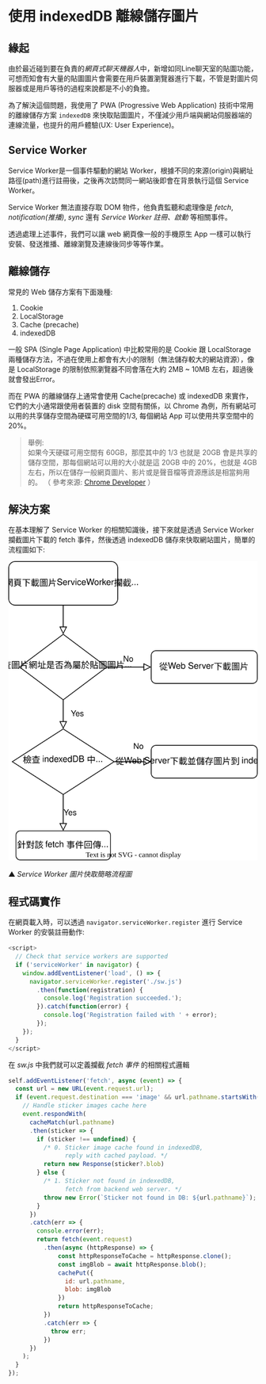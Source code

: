 # 使用 indexedDB 離線儲存圖片

## 緣起
由於最近碰到要在負責的*網頁式聊天機器人*中，新增如同Line聊天室的貼圖功能，可想而知會有大量的貼圖圖片會需要在用戶裝置瀏覽器進行下載，不管是對圖片伺服器或是用戶等待的過程來說都是不小的負擔。

為了解決這個問題，我使用了 PWA (Progressive Web Application) 技術中常用的離線儲存方案 `indexedDB` 來快取貼圖圖片，不僅減少用戶端與網站伺服器端的連線流量，也提升的用戶體驗(UX: User Experience)。

## Service Worker
Service Worker是一個事件驅動的網站 Worker，根據不同的來源(origin)與網址路徑(path)進行註冊後，之後再次訪問同一網站後即會在背景執行這個 Service Worker。

Service Worker 無法直接存取 DOM 物件，他負責監聽和處理像是 *fetch*, *notification(推播)*, *sync* 還有 *Service Worker 註冊、啟動* 等相關事件。

透過處理上述事件，我們可以讓 web 網頁像一般的手機原生 App 一樣可以執行安裝、發送推播、離線瀏覽及連線後同步等等作業。

## 離線儲存
常見的 Ｗeb 儲存方案有下面幾種:
1. Cookie
2. LocalStorage
3. Cache (precache)
4. indexedDB

一般 SPA (Single Page Application) 中比較常用的是 Cookie 跟 LocalStorage 兩種儲存方法，不過在使用上都會有大小的限制（無法儲存較大的網站資源），像是 LocalStorage 的限制依照瀏覽器不同會落在大約 2MB ~ 10MB 左右，超過後就會發出Error。

而在 PWA 的離線儲存上通常會使用 Cache(precache) 或 indexedDB 來實作，它們的大小通常跟使用者裝置的 disk 空間有關係，以 Chrome 為例，所有網站可以用的共享儲存空間為硬碟可用空間的1/3, 每個網站 App 可以使用共享空間中的 20%。

> 舉例:<br>
> 如果今天硬碟可用空間有 60GB，那麼其中的 1/3 也就是 20GB 會是共享的儲存空間，那每個網站可以用的大小就是這 20GB 中的 20%，也就是 4GB 左右，所以在儲存一般網頁圖片、影片或是聲音檔等資源應該是相當夠用的。
> （ 參考來源: [Chrome Developer](https://developer.chrome.com/docs/apps/offline_storage/#temporary) ）

## 解決方案

在基本理解了 Service Worker 的相關知識後，接下來就是透過 Service Ｗorker 攔截圖片下載的 fetch 事件，然後透過 indexedDB 儲存來快取網站圖片，簡單的流程圖如下:

![圖片快取流程圖](demo/indexedDB.svg)

▲ <i>Service Worker 圖片快取簡略流程圖</i>

## 程式碼實作
在網頁載入時，可以透過 `navigator.serviceWorker.register` 進行 Service Worker 的安裝註冊動作:

```javascript
<script>
  // Check that service workers are supported
  if ('serviceWorker' in navigator) {
    window.addEventListener('load', () => {
      navigator.serviceWorker.register('./sw.js')
        .then(function(registration) {
          console.log('Registration succeeded.');
        }).catch(function(error) {
          console.log('Registration failed with ' + error);
        });
    });
  }
</script>
```

在 *sw.js* 中我們就可以定義攔截 *fetch 事件* 的相關程式邏輯
```javascript
self.addEventListener('fetch', async (event) => {
  const url = new URL(event.request.url);
  if (event.request.destination === 'image' && url.pathname.startsWith('/sticker/')) {
    // Handle sticker images cache here
    event.respondWith(
      cacheMatch(url.pathname)
      .then(sticker => {
        if (sticker !== undefined) {
          /* 0. Sticker image cache found in indexedDB,
                reply with cached payload. */
          return new Response(sticker?.blob)
        } else {
          /* 1. Sticker not found in indexedDB,
                fetch from backend web server. */
          throw new Error(`Sticker not found in DB: ${url.pathname}`);
        }
      })
      .catch(err => {
        console.error(err);
        return fetch(event.request)
          .then(async (httpResponse) => {
              const httpResponseToCache = httpResponse.clone();
              const imgBlob = await httpResponse.blob();
              cachePut({
                id: url.pathname,
                blob: imgBlob
              })
              return httpResponseToCache;
          })
          .catch(err => {
            throw err;
          })
      })
    );
  }
});
```

